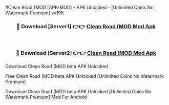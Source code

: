 #Clean Road (MOD [APK-MOD] - APK Unlocked - [Unlimited Coins No Watermark Premium] vv195



<div align="center">

<h3>🔴 Download [Server1] 👉👉 <a href="https://momento.my/?title=Clean_Road_(MOD">Clean Road (MOD Mod Apk</a></h3><br>

<h3>🔴 Download [Server2] 👉👉 <a href="https://momento.my/?title=Clean_Road_(MOD">Clean Road (MOD Mod Apk</a></h3>
</div>



Download Clean Road (MOD beta APK Unlocked

Free Clean Road (MOD beta APK Unlocked [Unlimited Coins No Watermark Premium]

Download Clean Road (MOD beta APK Unlocked [Unlimited Coins No Watermark Premium] Mod For Android
